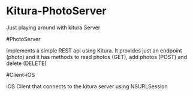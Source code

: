 # Kitura-PhotoServer

Just playing around with kitura Server

#PhotoServer

Implements a simple REST api using Kitura. It provides just an endpoint (photo) and it has methods to read photos (GET), add photos (POST) and delete (DELETE)

#Client-iOS

iOS Client that connects to the kitura server using NSURLSession
